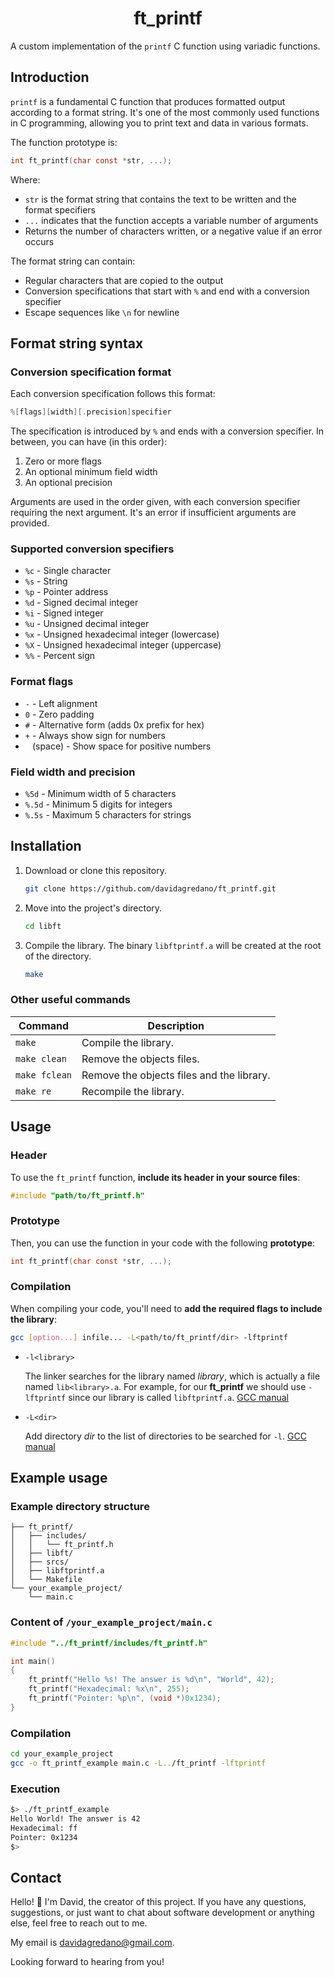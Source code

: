 <h1 align="center">ft_printf</h1>

A custom implementation of the `printf` C function using variadic functions. 

## Introduction 

`printf` is a fundamental C function that produces formatted output according to a format string. It's one of the most commonly used functions in C programming, allowing you to print text and data in various formats.

The function prototype is:

```c
int ft_printf(char const *str, ...);
```

Where:

- `str` is the format string that contains the text to be written and the format specifiers
- `...` indicates that the function accepts a variable number of arguments
- Returns the number of characters written, or a negative value if an error occurs

The format string can contain:

- Regular characters that are copied to the output
- Conversion specifications that start with `%` and end with a conversion specifier
- Escape sequences like `\n` for newline

## Format string syntax

### Conversion specification format

Each conversion specification follows this format:

```c
%[flags][width][.precision]specifier
```

The specification is introduced by `%` and ends with a conversion specifier. In between, you can have (in this order):
1. Zero or more flags
2. An optional minimum field width
3. An optional precision

Arguments are used in the order given, with each conversion specifier requiring the next argument. It's an error if insufficient arguments are provided.

### Supported conversion specifiers
  - `%c` - Single character
  - `%s` - String
  - `%p` - Pointer address
  - `%d` - Signed decimal integer
  - `%i` - Signed integer
  - `%u` - Unsigned decimal integer
  - `%x` - Unsigned hexadecimal integer (lowercase)
  - `%X` - Unsigned hexadecimal integer (uppercase)
  - `%%` - Percent sign

### Format flags
  - `-` - Left alignment
  - `0` - Zero padding
  - `#` - Alternative form (adds 0x prefix for hex)
  - `+` - Always show sign for numbers
  - ` ` (space) - Show space for positive numbers

### Field width and precision
  - `%5d` - Minimum width of 5 characters
  - `%.5d` - Minimum 5 digits for integers
  - `%.5s` - Maximum 5 characters for strings

## Installation

1. Download or clone this repository.
    
    ```bash
    git clone https://github.com/davidagredano/ft_printf.git
    ```
    
2. Move into the project's directory.
    
    ```bash
    cd libft
    ```
    
3. Compile the library. The binary `libftprintf.a` will be created at the root of the directory.
    
    ```bash
    make
    ```

### Other useful commands

| Command | Description |
| --- | --- |
| `make` | Compile the library. |
| `make clean` | Remove the objects files. |
| `make fclean` | Remove the objects files and the library. |
| `make re` | Recompile the library. |


## Usage

### Header

To use the `ft_printf` function, **include its header in your source files**:

```c
#include "path/to/ft_printf.h"
```

### Prototype

Then, you can use the function in your code with the following **prototype**:

```c
int ft_printf(char const *str, ...);
```

### Compilation

When compiling your code, you'll need to **add the required flags to include the library**:

```bash
gcc [option...] infile... -L<path/to/ft_printf/dir> -lftprintf
```

- `-l<library>`
    
    The linker searches for the library named *library*, which is actually a file named `lib<library>.a`. For example, for our **ft_printf** we should use `-lftprintf` since our library is called `libftprintf.a`. [GCC manual](https://gcc.gnu.org/onlinedocs/gcc-2.95.3/gcc_2.html#SEC13)
    
- `-L<dir>`
    
    Add directory *dir* to the list of directories to be searched for `-l`. [GCC manual](https://gcc.gnu.org/onlinedocs/gcc-2.95.3/gcc_2.html#SEC14)
    

## Example usage

### Example directory structure

```
├── ft_printf/
│	├── includes/
│	│	└── ft_printf.h
│	├── libft/
│	├── srcs/
│	├── libftprintf.a
│	└── Makefile
└── your_example_project/
	└── main.c
```

### Content of `/your_example_project/main.c`

```c
#include "../ft_printf/includes/ft_printf.h"

int main()
{
    ft_printf("Hello %s! The answer is %d\n", "World", 42);
    ft_printf("Hexadecimal: %x\n", 255);
    ft_printf("Pointer: %p\n", (void *)0x1234);
}
```

### Compilation

```bash
cd your_example_project
gcc -o ft_printf_example main.c -L../ft_printf -lftprintf
```

### Execution

```bash
$> ./ft_printf_example
Hello World! The answer is 42
Hexadecimal: ff
Pointer: 0x1234
$>
```

## **Contact**

Hello! 👋 I'm David, the creator of this project. If you have any questions, suggestions, or just want to chat about software development or anything else, feel free to reach out to me.

My email is [davidagredano@gmail.com](mailto:davidagredano@gmail.com).

Looking forward to hearing from you!
